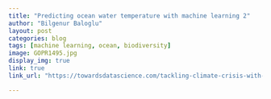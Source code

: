 ```yaml
---
title: "Predicting ocean water temperature with machine learning 2"
author: "Bilgenur Baloglu"
layout: post
categories: blog
tags: [machine learning, ocean, biodiversity]
image: GOPR1495.jpg
display_img: true
link: true
link_url: "https://towardsdatascience.com/tackling-climate-crisis-with-machine-learning-d9426fe1f5a9" 

---
```

